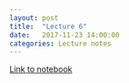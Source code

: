 ```yaml
---
layout: post
title:  "Lecture 6"
date:   2017-11-23 14:00:00
categories: Lecture notes
---
```


[Link to notebook](https://notebooks.azure.com/nbarral/libraries/intro-programming-lect-6)

